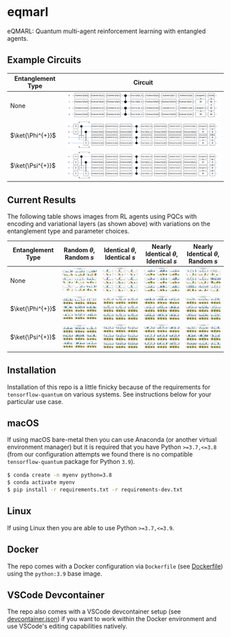 # eqmarl
eQMARL: Quantum multi-agent reinforcement learning with entangled agents.

## Example Circuits

Entanglement Type | Circuit
----------------- | -------
None | ![](https://github.com/news-vt/eqmarl/blob/main/images/pqc_2_agents_2_qubits_1_layers_no_entanglement.svg?raw=true&sanitize=true)
$\ket{\Phi^{+}}$ | ![](https://github.com/news-vt/eqmarl/blob/main/images/pqc_2_agents_2_qubits_1_layers_entangled_phi_plus.svg?raw=true&sanitize=true)
$\ket{\Psi^{+}}$ | ![](https://github.com/news-vt/eqmarl/blob/main/images/pqc_2_agents_2_qubits_1_layers_entangled_psi_plus.svg?raw=true&sanitize=true)


## Current Results

The following table shows images from RL agents using PQCs with encoding and variational layers (as shown above) with variations on the entanglement type and parameter choices.

Entanglement Type | Random $\theta$, Random $s$ | Identical $\theta$, Identical $s$ | Nearly Identical $\theta$, Identical $s$ | Nearly Identical $\theta$, Random $s$
------------------| ----------------------------| --------------------------------- | ---------------------------------------- | -------------------------------------
None | ![](https://github.com/news-vt/eqmarl/blob/main/images/no_entanglement_random_theta_random_s.png?raw=true) | ![](https://github.com/news-vt/eqmarl/blob/main/images/no_entanglement_identical_theta_identical_s.png?raw=true) | ![](https://github.com/news-vt/eqmarl/blob/main/images/no_entanglement_nearly_identical_theta_identical_s.png?raw=true) | ![](https://github.com/news-vt/eqmarl/blob/main/images/no_entanglement_nearly_identical_theta_random_s.png?raw=true)
$\ket{\Phi^{+}}$ | ![](https://github.com/news-vt/eqmarl/blob/main/images/entangled_phi_plus_random_theta_random_s.png?raw=true) | ![](https://github.com/news-vt/eqmarl/blob/main/images/entangled_phi_plus_identical_theta_identical_s.png?raw=true) | ![](https://github.com/news-vt/eqmarl/blob/main/images/entangled_phi_plus_nearly_identical_theta_identical_s.png?raw=true) | ![](https://github.com/news-vt/eqmarl/blob/main/images/entangled_phi_plus_nearly_identical_theta_random_s.png?raw=true)
$\ket{\Psi^{+}}$ | ![](https://github.com/news-vt/eqmarl/blob/main/images/entangled_psi_plus_random_theta_random_s.png?raw=true) | ![](https://github.com/news-vt/eqmarl/blob/main/images/entangled_psi_plus_identical_theta_identical_s.png?raw=true) | ![](https://github.com/news-vt/eqmarl/blob/main/images/entangled_psi_plus_nearly_identical_theta_identical_s.png?raw=true) | ![](https://github.com/news-vt/eqmarl/blob/main/images/entangled_psi_plus_nearly_identical_theta_random_s.png?raw=true)

## Installation

Installation of this repo is a little finicky because of the requirements for `tensorflow-quantum` on various systems. See instructions below for your particular use case.

## macOS

If using macOS bare-metal then you can use Anaconda (or another virtual environment manager) but it is required that you have Python `>=3.7,<=3.8` (from our configuration attempts we found there is no compatible `tensorflow-quantum` package for Python `3.9`).

```bash
$ conda create -n myenv python=3.8
$ conda activate myenv
$ pip install -r requirements.txt -r requirements-dev.txt
```

## Linux

If using Linux then you are able to use Python `>=3.7,<=3.9`.

## Docker

The repo comes with a Docker configuration via `Dockerfile` (see [Dockerfile](./Dockerfile)) using the `python:3.9` base image.

## VSCode Devcontainer

The repo also comes with a VSCode devcontainer setup (see [devcontainer.json](./.devcontainer/devcontainer.json)) if you want to work within the Docker environment and use VSCode's editing capabilities natively.